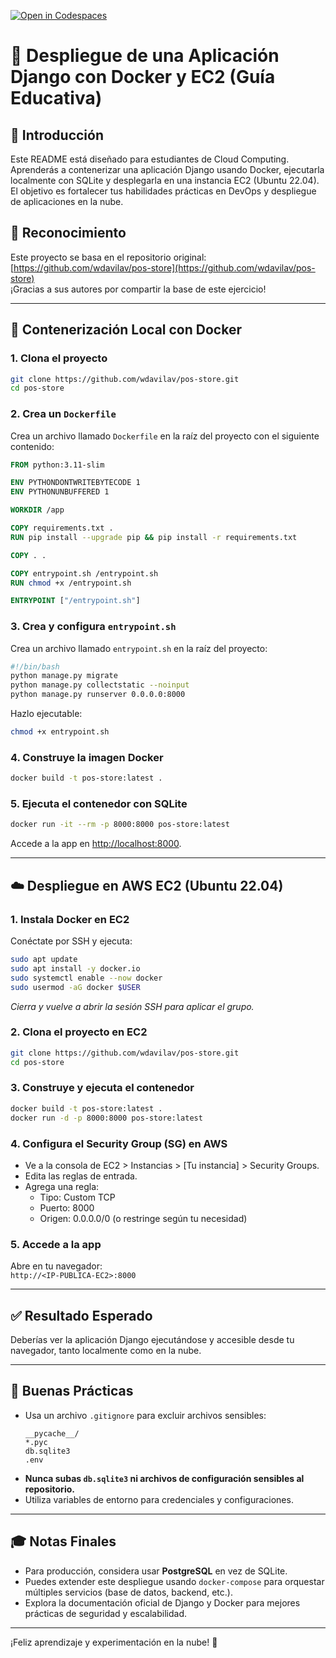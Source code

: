 [![Open in Codespaces](https://classroom.github.com/assets/launch-codespace-2972f46106e565e64193e422d61a12cf1da4916b45550586e14ef0a7c637dd04.svg)](https://classroom.github.com/open-in-codespaces?assignment_repo_id=19666480)
# 🐳 Despliegue de una Aplicación Django con Docker y EC2 (Guía Educativa)

## 📝 Introducción

Este README está diseñado para estudiantes de Cloud Computing. Aprenderás a contenerizar una aplicación Django usando Docker, ejecutarla localmente con SQLite y desplegarla en una instancia EC2 (Ubuntu 22.04). El objetivo es fortalecer tus habilidades prácticas en DevOps y despliegue de aplicaciones en la nube.

## 🔗 Reconocimiento

Este proyecto se basa en el repositorio original:  
[https://github.com/wdavilav/pos-store](https://github.com/wdavilav/pos-store)  
¡Gracias a sus autores por compartir la base de este ejercicio!

---

## 🐳 Contenerización Local con Docker

### 1. Clona el proyecto

```bash
git clone https://github.com/wdavilav/pos-store.git
cd pos-store
```

### 2. Crea un `Dockerfile`

Crea un archivo llamado `Dockerfile` en la raíz del proyecto con el siguiente contenido:

```dockerfile
FROM python:3.11-slim

ENV PYTHONDONTWRITEBYTECODE 1
ENV PYTHONUNBUFFERED 1

WORKDIR /app

COPY requirements.txt .
RUN pip install --upgrade pip && pip install -r requirements.txt

COPY . .

COPY entrypoint.sh /entrypoint.sh
RUN chmod +x /entrypoint.sh

ENTRYPOINT ["/entrypoint.sh"]
```

### 3. Crea y configura `entrypoint.sh`

Crea un archivo llamado `entrypoint.sh` en la raíz del proyecto:

```bash
#!/bin/bash
python manage.py migrate
python manage.py collectstatic --noinput
python manage.py runserver 0.0.0.0:8000
```

Hazlo ejecutable:

```bash
chmod +x entrypoint.sh
```

### 4. Construye la imagen Docker

```bash
docker build -t pos-store:latest .
```

### 5. Ejecuta el contenedor con SQLite

```bash
docker run -it --rm -p 8000:8000 pos-store:latest
```

Accede a la app en [http://localhost:8000](http://localhost:8000).

---

## ☁️ Despliegue en AWS EC2 (Ubuntu 22.04)

### 1. Instala Docker en EC2

Conéctate por SSH y ejecuta:

```bash
sudo apt update
sudo apt install -y docker.io
sudo systemctl enable --now docker
sudo usermod -aG docker $USER
```
*Cierra y vuelve a abrir la sesión SSH para aplicar el grupo.*

### 2. Clona el proyecto en EC2

```bash
git clone https://github.com/wdavilav/pos-store.git
cd pos-store
```

### 3. Construye y ejecuta el contenedor

```bash
docker build -t pos-store:latest .
docker run -d -p 8000:8000 pos-store:latest
```

### 4. Configura el Security Group (SG) en AWS

- Ve a la consola de EC2 > Instancias > [Tu instancia] > Security Groups.
- Edita las reglas de entrada.
- Agrega una regla:
    - Tipo: Custom TCP
    - Puerto: 8000
    - Origen: 0.0.0.0/0 (o restringe según tu necesidad)

### 5. Accede a la app

Abre en tu navegador:  
`http://<IP-PUBLICA-EC2>:8000`

---

## ✅ Resultado Esperado

Deberías ver la aplicación Django ejecutándose y accesible desde tu navegador, tanto localmente como en la nube.

---

## 🧼 Buenas Prácticas

- Usa un archivo `.gitignore` para excluir archivos sensibles:
    ```
    __pycache__/
    *.pyc
    db.sqlite3
    .env
    ```
- **Nunca subas `db.sqlite3` ni archivos de configuración sensibles al repositorio.**
- Utiliza variables de entorno para credenciales y configuraciones.

---

## 🎓 Notas Finales

- Para producción, considera usar **PostgreSQL** en vez de SQLite.
- Puedes extender este despliegue usando `docker-compose` para orquestar múltiples servicios (base de datos, backend, etc.).
- Explora la documentación oficial de Django y Docker para mejores prácticas de seguridad y escalabilidad.

---

¡Feliz aprendizaje y experimentación en la nube! 🚀